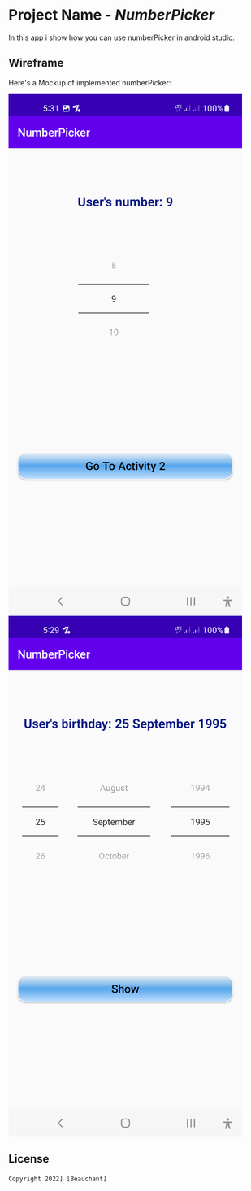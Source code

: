 # Project Name - *NumberPicker*

In this app i show how you can use numberPicker in android studio.

## Wireframe 

Here's a Mockup of implemented numberPicker:

<img src='https://github.com/Beauchant/NumberPicker/blob/master/numberPicker1.png' title='Activity1' width='' alt='Video Walkthrough' /> <img src='https://github.com/Beauchant/NumberPicker/blob/master/numberPicker2.png' title='Activity2' width='' alt='Video Walkthrough' />



## License

    Copyright 2022] [Beauchant]
